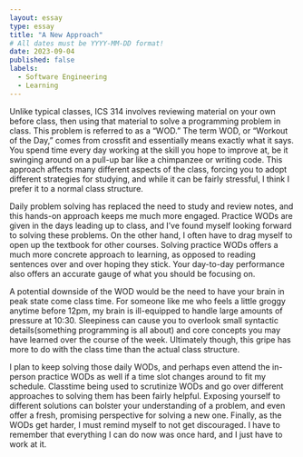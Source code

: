 ```yaml
---
layout: essay
type: essay
title: "A New Approach"
# All dates must be YYYY-MM-DD format!
date: 2023-09-04
published: false
labels:
  - Software Engineering
  - Learning
---
```


Unlike typical classes, ICS 314 involves reviewing material on your own before class, then using that material to solve a programming problem in class. This problem is referred to as a “WOD.” The term WOD, or “Workout of the Day,” comes from crossfit and essentially means exactly what it says. You spend time every day working at the skill you hope to improve at, be it swinging around on a pull-up bar like a chimpanzee or writing code. This approach affects many different aspects of the class, forcing you to adopt different strategies for studying, and while it can be fairly stressful, I think I prefer it to a normal class structure. 

 Daily problem solving has replaced the need to study and review notes, and this hands-on approach keeps me much more engaged. Practice WODs are given in the days leading up to class, and I’ve found myself looking forward to solving these problems. On the other hand, I often have to drag myself to open up the textbook for other courses. Solving practice WODs offers a much more concrete approach to learning, as opposed to reading sentences over and over hoping they stick. Your day-to-day performance also offers an accurate gauge of what you should be focusing on. 

A potential downside of the WOD would be the need to have your brain in peak state come class time. For someone like me who feels a little groggy anytime before 12pm, my brain is ill-equipped to handle large amounts of pressure at 10:30. Sleepiness can cause you to overlook small syntactic details(something programming is all about) and core concepts you may have learned over the course of the week. Ultimately though, this gripe has more to do with the class time than the actual class structure.

I plan to keep solving those daily WODs, and perhaps even attend the in-person practice WODs as well if a time slot changes around to fit my schedule. Classtime being used to scrutinize WODs and go over different approaches to solving them has been fairly helpful. Exposing yourself to different solutions can bolster your understanding of a problem, and even offer a fresh, promising perspective for solving a new one. Finally, as the WODs get harder, I must remind myself to not get discouraged. I have to remember that everything I can do now was once hard, and I just have to work at it.   
